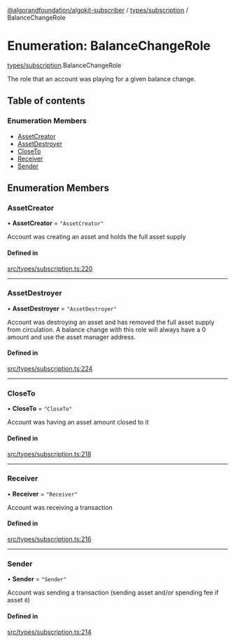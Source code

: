[@algorandfoundation/algokit-subscriber](../README.md) / [types/subscription](../modules/types_subscription.md) / BalanceChangeRole

# Enumeration: BalanceChangeRole

[types/subscription](../modules/types_subscription.md).BalanceChangeRole

The role that an account was playing for a given balance change.

## Table of contents

### Enumeration Members

- [AssetCreator](types_subscription.BalanceChangeRole.md#assetcreator)
- [AssetDestroyer](types_subscription.BalanceChangeRole.md#assetdestroyer)
- [CloseTo](types_subscription.BalanceChangeRole.md#closeto)
- [Receiver](types_subscription.BalanceChangeRole.md#receiver)
- [Sender](types_subscription.BalanceChangeRole.md#sender)

## Enumeration Members

### AssetCreator

• **AssetCreator** = `"AssetCreator"`

Account was creating an asset and holds the full asset supply

#### Defined in

[src/types/subscription.ts:220](https://github.com/algorandfoundation/algokit-subscriber-ts/blob/main/src/types/subscription.ts#L220)

---

### AssetDestroyer

• **AssetDestroyer** = `"AssetDestroyer"`

Account was destroying an asset and has removed the full asset supply from circulation.
A balance change with this role will always have a 0 amount and use the asset manager address.

#### Defined in

[src/types/subscription.ts:224](https://github.com/algorandfoundation/algokit-subscriber-ts/blob/main/src/types/subscription.ts#L224)

---

### CloseTo

• **CloseTo** = `"CloseTo"`

Account was having an asset amount closed to it

#### Defined in

[src/types/subscription.ts:218](https://github.com/algorandfoundation/algokit-subscriber-ts/blob/main/src/types/subscription.ts#L218)

---

### Receiver

• **Receiver** = `"Receiver"`

Account was receiving a transaction

#### Defined in

[src/types/subscription.ts:216](https://github.com/algorandfoundation/algokit-subscriber-ts/blob/main/src/types/subscription.ts#L216)

---

### Sender

• **Sender** = `"Sender"`

Account was sending a transaction (sending asset and/or spending fee if asset `0`)

#### Defined in

[src/types/subscription.ts:214](https://github.com/algorandfoundation/algokit-subscriber-ts/blob/main/src/types/subscription.ts#L214)
